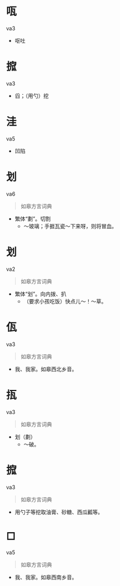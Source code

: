 # 咓
va3
- 呕吐

# 搲
va3
- 舀；（用勺）挖

# 洼
va5
- 凹陷

# 划
va6
> 如皋方言词典
- 繁体“劃”。切割
  - ～玻璃；手捱瓦瓷～下来呀，则将冒血。

# 划
va2
> 如皋方言词典
- 繁体“划”。向内拨、扒
  - （要求小孩吃饭）快点儿～！～草。

# 佤
va3
> 如皋方言词典
- 我、我家。如皋西北乡音。

# 㧚
va3
> 如皋方言词典
- 划（劃）
  - ～破。

# 搲
va3
> 如皋方言词典
- 用勺子等挖取油膏、砂糖、西瓜瓤等。

# □
va5
> 如皋方言词典
- 我、我家。如皋西南乡音。
